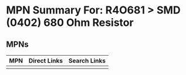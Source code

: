 



# MPN Summary For: R4O681 > SMD (0402) 680 Ohm Resistor

## MPNs
  

|MPN|Direct Links|Search Links|
| :--- | :--- | :--- |
||||
